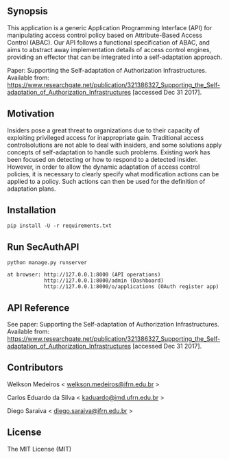 ## Synopsis

This application is a generic Application Programming Interface (API) for manipulating access control policy based on Attribute-Based Access Control (ABAC). 
Our API follows a functional specification of ABAC, and aims to abstract away implementation details of access control 
engines, providing an effector that can be integrated into a self-adaptation approach.

Paper: 
Supporting the Self-adaptation of Authorization Infrastructures. Available from: https://www.researchgate.net/publication/321386327_Supporting_the_Self-adaptation_of_Authorization_Infrastructures [accessed Dec 31 2017].

## Motivation

Insiders pose a great threat to organizations due to their capacity of exploiting privileged access for inappropriate gain. 
Traditional access controlsolutions are not able to deal with insiders, and some solutions apply concepts of 
self-adaptation to handle such problems. Existing  work  has  been  focused on detecting or how to respond to a detected 
insider.  However, in order to allow the dynamic adaptation of access control policies, it is necessary to clearly
specify what modification actions can be applied to a policy.  Such actions can then be used for the definition of 
adaptation plans. 

## Installation

```
pip install -U -r requirements.txt
```


## Run SecAuthAPI

```
python manage.py runserver

at browser: http://127.0.0.1:8000 (API operations)
            http://127.0.0.1:8000/admin (Dashboard)
            http://127.0.0.1:8000/o/applications (OAuth register app)
```

## API Reference

See paper:
Supporting the Self-adaptation of Authorization Infrastructures. Available from: https://www.researchgate.net/publication/321386327_Supporting_the_Self-adaptation_of_Authorization_Infrastructures [accessed Dec 31 2017].


## Contributors

Welkson Medeiros < welkson.medeiros@ifrn.edu.br >

Carlos Eduardo da Silva < kaduardo@imd.ufrn.edu.br >

Diego Saraiva < diego.saraiva@ifrn.edu.br >


## License

The MIT License (MIT)